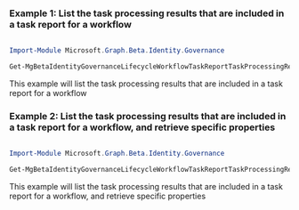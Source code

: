 ### Example 1: List the task processing results that are included in a task report for a workflow

```powershell

Import-Module Microsoft.Graph.Beta.Identity.Governance

Get-MgBetaIdentityGovernanceLifecycleWorkflowTaskReportTaskProcessingResult -WorkflowId $workflowId -TaskReportId $taskReportId

```
This example will list the task processing results that are included in a task report for a workflow

### Example 2: List the task processing results that are included in a task report for a workflow, and retrieve specific properties

```powershell

Import-Module Microsoft.Graph.Beta.Identity.Governance

Get-MgBetaIdentityGovernanceLifecycleWorkflowTaskReportTaskProcessingResult -WorkflowId $workflowId -TaskReportId $taskReportId -Property "id,failureReason,processingStatus,subject,task" 

```
This example will list the task processing results that are included in a task report for a workflow, and retrieve specific properties

